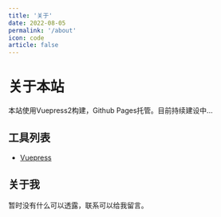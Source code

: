 ```yaml
---
title: '关于'
date: 2022-08-05
permalink: '/about'
icon: code
article: false
---
```

# 关于本站


本站使用Vuepress2构建，Github Pages托管。目前持续建设中...

## 工具列表
* [Vuepress](https://vuepress.vuejs.org/)


## 关于我
暂时没有什么可以透露，联系可以给我留言。

